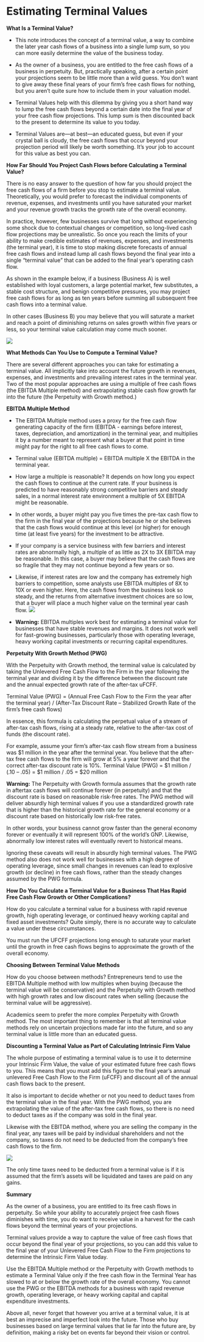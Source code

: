 # Estimating Terminal Values

**What Is a Terminal Value?**

  - This note introduces the concept of a terminal value, a way to
    combine the later year cash flows of a business into a single lump
    sum, so you can more easily determine the value of the business
    today.

  - As the owner of a business, you are entitled to the free cash flows
    of a business in perpetuity. But, practically speaking, after a
    certain point your projections seem to be little more than a wild
    guess. You don’t want to give away these final years of your firm’s
    free cash flows for nothing, but you aren’t quite sure how to
    include them in your valuation model.

  - Terminal Values help with this dilemma by giving you a short hand
    way to lump the free cash flows beyond a certain date into the final
    year of your free cash flow projections. This lump sum is then
    discounted back to the present to determine its value to you today.

  - Terminal Values are—at best—an educated guess, but even if your
    crystal ball is cloudy, the free cash flows that occur beyond your
    projection period will likely be worth something. It’s your job to
    account for this value as best you can.

**How Far Should You Project Cash Flows before Calculating a Terminal
Value?**

There is no easy answer to the question of how far you should project
the free cash flows of a firm before you stop to estimate a terminal
value. Theoretically, you would prefer to forecast the individual
components of revenue, expenses, and investments until you have
saturated your market and your revenue growth tracks the growth rate of
the overall economy.

In practice, however, few businesses survive that long without
experiencing some shock due to contextual changes or competition, so
long-lived cash flow projections may be unrealistic. So once you reach
the limits of your ability to make credible estimates of revenues,
expenses, and investments (the terminal year), it is time to stop making
discrete forecasts of annual free cash flows and instead lump all cash
flows beyond the final year into a single “terminal value” that can be
added to the final year’s operating cash flow.

As shown in the example below, if a business (Business A) is well
established with loyal customers, a large potential market, few
substitutes, a stable cost structure, and benign competitive pressures,
you may project free cash flows for as long as ten years before summing
all subsequent free cash flows into a terminal value.

In other cases (Business B) you may believe that you will saturate a
market and reach a point of diminishing returns on sales growth within
five years or less, so your terminal value calculation may come much
sooner.

![](./media/image86.png)

**What Methods Can You Use to Compute a Terminal Value?**

There are several different approaches you can take for estimating a
terminal value. All implicitly take into account the future growth in
revenues, expenses, and investments and prevailing interest rates in the
terminal year. Two of the most popular approaches are using a multiple
of free cash flows (the EBITDA Multiple method) and extrapolating stable
cash flow growth far into the future (the Perpetuity with Growth
method.)

**EBITDA Multiple Method**

  - The EBITDA Multiple method uses a proxy for the free cash flow
    generating capacity of the firm (EBITDA - earnings before interest,
    taxes, depreciation, and amortization) in the terminal year, and
    multiplies it by a number meant to represent what a buyer at that
    point in time might pay for the right to all free cash flows to
    come.

  - Terminal value (EBITDA multiple) = EBITDA multiple X the EBITDA in
    the terminal year.

  - How large a multiple is reasonable? It depends on how long you
    expect the cash flows to continue at the current rate. If your
    business is predicted to have reasonably strong competitive barriers
    and steady sales, in a normal interest rate environment a multiple
    of 5X EBITDA might be reasonable.

  - In other words, a buyer might pay you five times the pre-tax cash
    flow to the firm in the final year of the projections because he or
    she believes that the cash flows would continue at this level (or
    higher) for enough time (at least five years) for the investment to
    be attractive.

  - If your company is a service business with few barriers and interest
    rates are abnormally high, a multiple of as little as 2X to 3X
    EBITDA may be reasonable. In this case, a buyer may believe that the
    cash flows are so fragile that they may not continue beyond a few
    years or so.

  - Likewise, if interest rates are low and the company has extremely
    high barriers to competition, some analysts use EBITDA multiples of
    8X to 10X or even higher. Here, the cash flows from the business
    look so steady, and the returns from alternative investment choices
    are so low, that a buyer will place a much higher value on the
    terminal year cash flow. ![](./media/image87.png)

  - **Warning:** EBITDA multiples work best for estimating a terminal
    value for businesses that have stable revenues and margins. It does
    not work well for fast-growing businesses, particularly those with
    operating leverage, heavy working capital investments or recurring
    capital expenditures.

**Perpetuity With Growth Method (PWG)**

With the Perpetuity with Growth method, the terminal value is calculated
by taking the Unlevered Free Cash Flow to the Firm in the year following
the terminal year and dividing it by the difference between the discount
rate and the annual expected growth rate of the after-tax uFCFF.

Terminal Value (PWG) = (Annual Free Cash Flow to the Firm the year after
the terminal year) / (After-Tax Discount Rate – Stabilized Growth Rate
of the firm’s free cash flows)

In essence, this formula is calculating the perpetual value of a stream
of after-tax cash flows, rising at a steady rate, relative to the
after-tax cost of funds (the discount rate).

For example, assume your firm’s after-tax cash flow stream from a
business was $1 million in the year after the terminal year. You believe
that the after-tax free cash flows to the firm will grow at 5% a year
forever and that the correct after-tax discount rate is 10%. Terminal
Value (PWG) = $1 million / (.10 – .05) = $1 million / .05 = $20 million

**Warning:** The Perpetuity with Growth formula assumes that the growth
rate in aftertax cash flows will continue forever (in perpetuity) and
that the discount rate is based on reasonable risk-free rates. The PWG
method will deliver absurdly high terminal values if you use a
standardized growth rate that is higher than the historical growth rate
for the general economy or a discount rate based on historically low
risk-free rates.

In other words, your business cannot grow faster than the general
economy forever or eventually it will represent 100% of the world’s GNP.
Likewise, abnormally low interest rates will eventually revert to
historical means.

Ignoring these caveats will result in absurdly high terminal values. The
PWG method also does not work well for businesses with a high degree of
operating leverage, since small changes in revenues can lead to
explosive growth (or decline) in free cash flows, rather than the steady
changes assumed by the PWG formula.

**How Do You Calculate a Terminal Value for a Business That Has Rapid
Free Cash Flow Growth or Other Complications?**

How do you calculate a terminal value for a business with rapid revenue
growth, high operating leverage, or continued heavy working capital and
fixed asset investments? Quite simply, there is
<span class="underline">no accurate way to calculate a value under these
circumstances.</span>

You must run the UFCFF projections long enough to saturate your market
until the growth in free cash flows begins to approximate the growth of
the overall economy.

**Choosing Between Terminal Value Methods**

How do you choose between methods? Entrepreneurs tend to use the
<span class="underline">EBITDA Multiple method with low multiples when
buying</span> (because the terminal value will be conservative) and the
<span class="underline">Perpetuity with Growth method with high growth
rates and low discount rates when selling</span> (because the terminal
value will be aggressive).

Academics seem to prefer the more complex Perpetuity with Growth method.
The most important thing to remember is that all terminal value methods
rely on uncertain projections made far into the future, and so any
terminal value is little more than an educated guess.

**Discounting a Terminal Value as Part of Calculating Intrinsic Firm
Value**

The whole purpose of estimating a terminal value is to use it to
determine your Intrinsic Firm Value, the value of your estimated future
free cash flows to you. This means that you must add this figure to the
final year’s annual unlevered Free Cash Flow to the Firm (uFCFF) and
discount all of the annual cash flows back to the present.

It also is important to decide whether or not you need to deduct taxes
from the terminal value in the final year. With the PWG method, you are
extrapolating the value of the after-tax free cash flows, so there is no
need to deduct taxes as if the company was sold in the final year.

Likewise with the EBITDA method, where you are selling the company in
the final year, any taxes will be paid by individual shareholders and
not the company, so taxes do not need to be deducted from the company’s
free cash flows to the firm.

![](./media/image88.png)

The only time taxes need to be deducted from a terminal value is if it
is assumed that the firm’s assets will be liquidated and taxes are paid
on any gains.

**Summary**

As the owner of a business, you are entitled to its free cash flows in
perpetuity. So while your ability to accurately project free cash flows
diminishes with time, you do want to receive value in a harvest for the
cash flows beyond the terminal years of your projections.

Terminal values provide a way to capture the value of free cash flows
that occur beyond the final year of your projections, so you can add
this value to the final year of your Unlevered Free Cash Flow to the
Firm projections to determine the Intrinsic Firm Value today.

Use the EBITDA Multiple method or the Perpetuity with Growth methods to
estimate a Terminal Value only if the free cash flow in the Terminal
Year has slowed to at or below the growth rate of the overall economy.
You cannot use the PWG or the EBITDA methods for a business with rapid
revenue growth, operating leverage, or heavy working capital and capital
expenditure investments.

Above all, never forget that however you arrive at a terminal value, it
is at best an imprecise and imperfect look into the future. Those who
buy businesses based on large terminal values that lie far into the
future are, by definition, making a risky bet on events far beyond their
vision or control.

